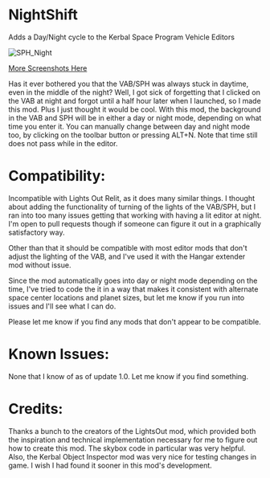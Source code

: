 # NightShift
Adds a Day/Night cycle to the Kerbal Space Program Vehicle Editors

![SPH_Night](https://i.imgur.com/ZcomjoT.png)

[More Screenshots Here](https://imgur.com/a/NX5MQsa)

Has it ever bothered you that the VAB/SPH was always stuck in daytime, even in the middle of the night? Well, I got sick of forgetting that I clicked on the VAB at night and forgot until a half hour later when I launched, so I made this mod. Plus I just thought it would be cool. With this mod, the background in the VAB and SPH will be in either a day or night mode, depending on what time you enter it. You can manually change between day and night mode too, by clicking on the toolbar button or pressing ALT+N. Note that time still does not pass while in the editor.

# Compatibility:
Incompatible  with Lights Out Relit, as it does many similar things. I thought about adding the functionality of turning of the lights of the VAB/SPH, but I ran into too many issues getting that working with having a lit editor at night. I'm open to pull requests though if someone can figure it out in a graphically satisfactory way.

Other than that it should be compatible with most editor mods that don't adjust the lighting of the VAB, and I've used it with the Hangar extender mod without issue.

Since the mod automatically goes into day or night mode depending on the time, I've tried to code the it in a way that makes it consistent with alternate space center locations and planet sizes, but let me know if you run into issues and I'll see what I can do.

Please let me know if you find any mods that don't appear to be compatible.

# Known Issues:
None that I know of as of update 1.0. Let me know if you find something.

# Credits:
Thanks a bunch to the creators of the LightsOut mod, which provided both the inspiration and technical implementation necessary for me to figure out how to create this mod. The skybox code in particular was very helpful. Also, the Kerbal Object Inspector mod was very nice for testing changes in game. I wish I had found it sooner in this mod's development.
